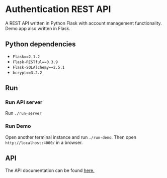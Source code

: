 # Authentication REST API
A REST API written in Python Flask  with account management functionality. Demo app also written in Flask.

## Python dependencies
- `Flask==2.1.2`
- `Flask-RESTful==0.3.9`
- `Flask-SQLAlchemy==2.5.1`
- `bcrypt==3.2.2`

## Run
### Run API server
Run `./run-server`

### Run Demo
Open another terminal instance and run `./run-demo`. Then open `http://localhost:4000/` in a browser.

## API
The API documentation can be found [here.](APIdoc.md)